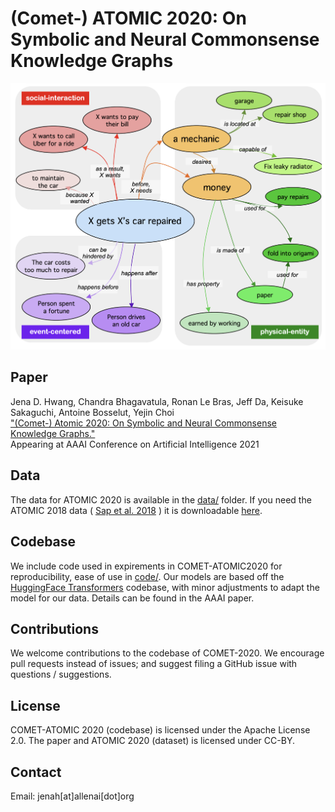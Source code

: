 # (Comet-) ATOMIC 2020: On Symbolic and Neural Commonsense Knowledge Graphs

![Example for ATOMIC2020](header.png "Example of ATOMIC2020, a new commonsense knowledge graph covering social, physical, and eventive aspects of everyday inferential knowledge.")


## Paper
Jena D. Hwang, Chandra Bhagavatula, Ronan Le Bras, Jeff Da, Keisuke Sakaguchi, Antoine Bosselut, Yejin Choi\
["(Comet-) Atomic 2020: On Symbolic and Neural Commonsense Knowledge Graphs."](https://arxiv.org/abs/2010.05953) \
Appearing at AAAI Conference on Artificial Intelligence 2021

## Data

The data for ATOMIC 2020 is available in the [data/](data/) folder. If you need the ATOMIC 2018 data ( [Sap et al. 2018](https://arxiv.org/abs/1811.00146) ) it is downloadable [here](https://storage.googleapis.com/ai2-mosaic/public/atomic/v1.0/atomic_data.tgz).

## Codebase

We include code used in expirements in COMET-ATOMIC2020 for reproducibility, ease of use in [code/](code/). Our models are based off the [HuggingFace Transformers](https://huggingface.co/) codebase, with minor adjustments to adapt the model for our data. Details can be found in the AAAI paper.

## Contributions

We welcome contributions to the codebase of COMET-2020. We encourage pull requests instead of issues; and suggest filing a GitHub issue with questions / suggestions.

## License
COMET-ATOMIC 2020 (codebase) is licensed under the Apache License 2.0. The paper and ATOMIC 2020 (dataset) is licensed under CC-BY.

## Contact
Email: jenah[at]allenai[dot]org
